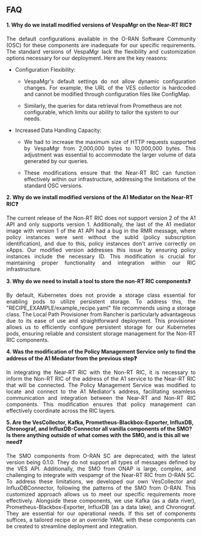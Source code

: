 ## FAQ

**1. Why do we install modified versions of VespaMgr on the Near-RT RIC❓**
   <p align="justify">
   The default configurations available in the O-RAN Software Community (OSC) for these components are inadequate for our specific requirements. The standard versions of VespaMgr lack the flexibility and customization options necessary for our deployment. Here are the key reasons:
   </p>
   
   - Configuration Flexibility:
      - <p align="justify"> VespaMgr's default settings do not allow dynamic configuration changes. For example, the URL of the VES collector is hardcoded and cannot be modified through configuration files like ConfigMap.
      - Similarly, the queries for data retrieval from Prometheus are not configurable, which limits our ability to tailor the system to our needs.
        </p>
        
   - Increased Data Handling Capacity:
      - <p align="justify"> We had to increase the maximum size of HTTP requests supported by VespaMgr from 2,000,000 bytes to 10,000,000 bytes. This adjustment was essential to accommodate the larger volume of data generated by our queries. </p>
      - <p align="justify"> These modifications ensure that the Near-RT RIC can function effectively within our infrastructure, addressing the limitations of the standard OSC versions.
   </p>

**2. Why do we install modified versions of the A1 Mediator on the Near-RT RIC❓**
   <p align="justify">
   The current release of the Non-RT RIC does not support version 2 of the A1 API and only supports version 1. Additionally, the last of the A1 mediator image with version 1 of the A1 API had a bug in the RMR message, where policy instances were sent without the subId (policy subscription identification), and due to this, policy instances don't arrive correctly on xApps. Our modified version addresses this issue by ensuring policy instances include the necessary ID. This modification is crucial for maintaining proper functionality and integration within our RIC infrastructure.
   </p>

**3. Why do we need to install a tool to store the non-RT RIC components❓**
   <p align="justify">
   By default, Kubernetes does not provide a storage class essential for enabling pods to utilize persistent storage. To address this, the "RECIPE_EXAMPLE/example_recipe.yaml" file recommends using a storage class. The Local Path Provisioner from Rancher is particularly advantageous due to its ease of use and straightforward deployment. This provisioner allows us to efficiently configure persistent storage for our Kubernetes pods, ensuring reliable and consistent storage management for the Non-RT RIC components.
   </p>


**4. Was the modification of the Policy Management Service only to find the address of the A1 Mediator from the previous step❓**
   <p align="justify">
      In integrating the Near-RT RIC with the Non-RT RIC, it is necessary to inform the Non-RT RIC of the address of the A1 service to the Near-RT RIC that will be connected. The Policy Management Service was modified to locate and connect to the A1 Mediator's address, facilitating seamless communication and integration between the Near-RT and Non-RT RIC components. This modification ensures that policy management can effectively coordinate across the RIC layers.
   </p>

**5. Are the VesCollector, Kafka, Prometheus-Blackbox-Exporter, InfluxDB, Chronograf, and InfluxDB-Connector all vanilla components of the SMO? Is there anything outside of what comes with the SMO, and is this all we need❓**
   <p align="justify">
      The SMO components from O-RAN SC are deprecated, with the latest version being 0.1.0. They do not support all types of messages defined by the VES API. Additionally, the SMO from ONAP is large, complex, and challenging to integrate with vespamgr of the Near-RT RIC from O-RAN SC. 
To address these limitations, we developed our own VesCollector and InfluxDBConnector, following the patterns of the SMO from O-RAN. This customized approach allows us to meet our specific requirements more effectively. Alongside these components, we use Kafka (as a data river), Prometheus-Blackbox-Exporter, InfluxDB (as a data lake), and Chronograf. They are essential for our operational needs. If this set of components suffices, a tailored recipe or an override YAML with these components can be created to streamline deployment and integration.
   </p>
